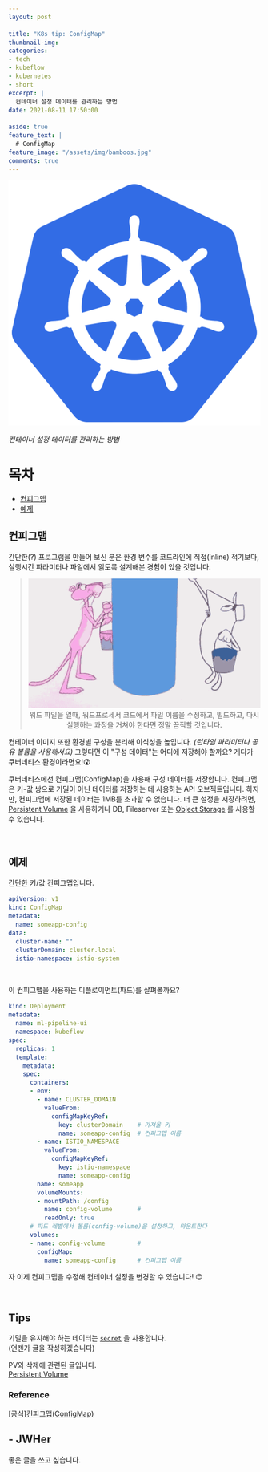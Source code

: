 ```yaml
---
layout: post

title: "K8s tip: ConfigMap"
thumbnail-img: 
categories:
- tech
- kubeflow
- kubernetes
- short
excerpt: |
  컨테이너 설정 데이터를 관리하는 방법
date: 2021-08-11 17:50:00

aside: true
feature_text: |
  # ConfigMap
feature_image: "/assets/img/bamboos.jpg"
comments: true
---
```


<!-- more -->

<p align="center">
<img src="/assets/img/Kubernetes.svg" style="max-height: 40vh;"/>
</p>

*컨테이너 설정 데이터를 관리하는 방법*  

# 목차
* [컨피그맵](#컨피그맵)
* [예제](#예제)

## 컨피그맵

간단한(?) 프로그램을 만들어 보신 분은 환경 변수를 코드라인에 직접(inline) 적기보다,
실행시간 파라미터나 파일에서 읽도록 설계해본 경험이 있을 것입니다.

> <p align="center">
> <img src="/assets/img/fool.gif" style="max-height: 40vh;"/><br/>
> 워드 파일을 열때, 워드프로세서 코드에서 파일 이름을 수정하고, 빌드하고,
> 다시 실행하는 과정을 거쳐야 한다면 정말 끔직할 것입니다.
> </p>

컨테이너 이미지 또한 환경별 구성을 분리해 이식성을 높입니다.
*(런타임 파라미터나 공유 볼륨을 사용해서요)*
그렇다면 이 "구성 데이터"는 어디에 저장해야 할까요?
게다가 쿠버네티스 환경이라면요!😵

쿠버네티스에선 컨피그맵(ConfigMap)을 사용해 구성 데이터를 저장합니다.
컨피그맵은 키-값 쌍으로 기밀이 아닌 데이터를 저장하는 데 사용하는 API 오브젝트입니다.
하지만, 컨피그맵에 저장된 데이터는 1MB를 초과할 수 없습니다.
더 큰 설정을 저장하려면, [Persistent Volume](https://kubernetes.io/ko/docs/concepts/storage/persistent-volumes/) 을 사용하거나 DB,
Fileserver 또는 [Object Storage](https://jwher.github.io/minio) 를 사용할 수 있습니다. 

<br/>

## 예제

간단한 키/값 컨피그맵입니다.
```yaml
apiVersion: v1
kind: ConfigMap
metadata:
  name: someapp-config
data:
  cluster-name: ""
  clusterDomain: cluster.local
  istio-namespace: istio-system
```
<br/>

이 컨피그맵을 사용하는 디플로이먼트(파드)를 살펴볼까요?
```yaml
kind: Deployment
metadata:
  name: ml-pipeline-ui
  namespace: kubeflow
spec:
  replicas: 1
  template:
    metadata:
    spec:
      containers:
      - env:
        - name: CLUSTER_DOMAIN
          valueFrom:
            configMapKeyRef:
              key: clusterDomain    # 가져올 키
              name: someapp-config  # 컨피그맵 이름
        - name: ISTIO_NAMESPACE
          valueFrom:
            configMapKeyRef:
              key: istio-namespace
              name: someapp-config
        name: someapp
        volumeMounts:
        - mountPath: /config
          name: config-volume       #
          readOnly: true
      # 파드 레벨에서 볼륨(config-volume)을 설정하고, 마운트한다
      volumes:
      - name: config-volume         #
        configMap:
          name: someapp-config      # 컨피그맵 이름
```

자 이제 컨피그맵을 수정해 컨테이너 설정을 변경할 수 있습니다! 😊

<br/>

## Tips

기밀을 유지해야 하는 데이터는 [`secret`](https://kubernetes.io/ko/docs/concepts/configuration/secret/)
을 사용합니다.  
(언젠가 글을 작성하겠습니다)

PV와 삭제에 관련된 글입니다.  
[Persistent Volume](https://jwher.github.io/k8s-tip-pv-terminating)

### Reference  

[[공식]컨피그맵(ConfigMap)](https://kubernetes.io/ko/docs/concepts/configuration/configmap/)  

## - JWHer  
좋은 글을 쓰고 싶습니다.

<!-- update log -->
<!--
본문에 추가할 내용을 적는다.
-->